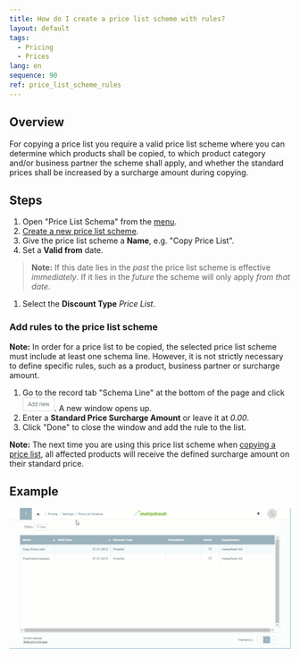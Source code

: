 ```yaml
---
title: How do I create a price list scheme with rules?
layout: default
tags:
  - Pricing
  - Prices
lang: en
sequence: 90
ref: price_list_scheme_rules
---
```


## Overview
For copying a price list you require a valid price list scheme where you can determine which products shall be copied, to which product category and/or business partner the scheme shall apply, and whether the standard prices shall be increased by a surcharge amount during copying.

## Steps
1. Open "Price List Schema" from the [menu](Menu).
1. [Create a new price list scheme](New_Record_Window).
1. Give the price list scheme a **Name**, e.g. "Copy Price List".
1. Set a **Valid from** date.
 >**Note:** If this date lies in the *past* the price list scheme is effective *immediately*. If it lies in the *future* the scheme will only apply *from that date*.

1. Select the **Discount Type** *Price List*.

### Add rules to the price list scheme
**Note:** In order for a price list to be copied, the selected price list scheme must include at least one schema line. However, it is not strictly necessary to define specific rules, such as a product, business partner or surcharge amount.

1. Go to the record tab "Schema Line" at the bottom of the page and click ![](assets/Add_New_Button.png). A new window opens up.
1. Enter a **Standard Price Surcharge Amount** or leave it at *0.00*.
1. Click "Done" to close the window and add the rule to the list.

**Note:** The next time you are using this price list scheme when [copying a price list](Copy_prices_from_price-list-version), all affected products will receive the defined surcharge amount on their standard price.

## Example
![](assets/Price_list_scheme_rules.gif)
